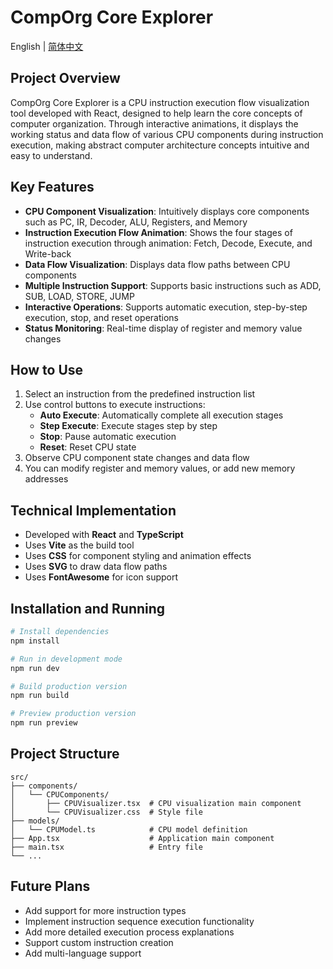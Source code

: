 # CompOrg Core Explorer

English | [简体中文](./README.md)

## Project Overview

CompOrg Core Explorer is a CPU instruction execution flow visualization tool developed with React, designed to help learn the core concepts of computer organization. Through interactive animations, it displays the working status and data flow of various CPU components during instruction execution, making abstract computer architecture concepts intuitive and easy to understand.

## Key Features

- **CPU Component Visualization**: Intuitively displays core components such as PC, IR, Decoder, ALU, Registers, and Memory
- **Instruction Execution Flow Animation**: Shows the four stages of instruction execution through animation: Fetch, Decode, Execute, and Write-back
- **Data Flow Visualization**: Displays data flow paths between CPU components
- **Multiple Instruction Support**: Supports basic instructions such as ADD, SUB, LOAD, STORE, JUMP
- **Interactive Operations**: Supports automatic execution, step-by-step execution, stop, and reset operations
- **Status Monitoring**: Real-time display of register and memory value changes

## How to Use

1. Select an instruction from the predefined instruction list
2. Use control buttons to execute instructions:
   - **Auto Execute**: Automatically complete all execution stages
   - **Step Execute**: Execute stages step by step
   - **Stop**: Pause automatic execution
   - **Reset**: Reset CPU state
3. Observe CPU component state changes and data flow
4. You can modify register and memory values, or add new memory addresses

## Technical Implementation

- Developed with **React** and **TypeScript**
- Uses **Vite** as the build tool
- Uses **CSS** for component styling and animation effects
- Uses **SVG** to draw data flow paths
- Uses **FontAwesome** for icon support

## Installation and Running

```bash
# Install dependencies
npm install

# Run in development mode
npm run dev

# Build production version
npm run build

# Preview production version
npm run preview
```

## Project Structure

```
src/
├── components/
│   └── CPUComponents/
│       ├── CPUVisualizer.tsx  # CPU visualization main component
│       └── CPUVisualizer.css  # Style file
├── models/
│   └── CPUModel.ts            # CPU model definition
├── App.tsx                    # Application main component
├── main.tsx                   # Entry file
└── ...
```

## Future Plans

- Add support for more instruction types
- Implement instruction sequence execution functionality
- Add more detailed execution process explanations
- Support custom instruction creation
- Add multi-language support
